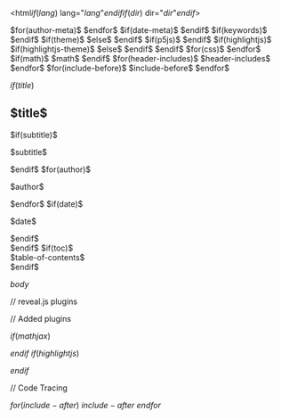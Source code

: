 <!DOCTYPE html>
<html$if(lang)$ lang="$lang$"$endif$$if(dir)$ dir="$dir$"$endif$>
<head>
  <meta charset="utf-8">
  <meta name="generator" content="pandoc">
$for(author-meta)$
  <meta name="author" content="$author-meta$">
$endfor$
$if(date-meta)$
  <meta name="dcterms.date" content="$date-meta$">
$endif$
$if(keywords)$
  <meta name="keywords" content="$for(keywords)$$keywords$$sep$, $endfor$">
$endif$
  <title>$if(title-prefix)$$title-prefix$ – $endif$$pagetitle$</title>
  <meta name="apple-mobile-web-app-capable" content="yes">
  <meta name="apple-mobile-web-app-status-bar-style" content="black-translucent">
  <meta name="viewport" content="width=device-width, initial-scale=1.0, maximum-scale=1.0, user-scalable=no, minimal-ui">
  <link rel="stylesheet" href="$revealjs-url$/dist/reset.css">
  <link rel="stylesheet" href="$revealjs-url$/dist/reveal.css">
  <style>
    $styles.html()$
  </style>
$if(theme)$
  <link rel="stylesheet" href="$revealjs-url$/../../css/theme/$theme$.css" id="theme">
$else$
  <link rel="stylesheet" href="$revealjs-url$/dist/theme/black.css" id="theme">
$endif$
$if(p5js)$
  <script type="text/javascript" src="https://cdn.jsdelivr.net/npm/p5@1.4.1/lib/p5.js"></script>
$endif$
$if(highlightjs)$
$if(highlightjs-theme)$
  <link rel="stylesheet" href="$revealjs-url$/../../css/highlight/$highlightjs-theme$.css">
$else$
  <link rel="stylesheet" href="$revealjs-url$/plugin/highlight/monokai.css">
$endif$
$endif$
$for(css)$
  <link rel="stylesheet" href="$css$"/>
$endfor$
$if(math)$
  $math$
$endif$
$for(header-includes)$
  $header-includes$
$endfor$
</head>
<body>
$for(include-before)$
$include-before$
$endfor$
  <div class="reveal">
    <div class="slides">

$if(title)$
<section id="$idprefix$title-slide"$for(title-slide-attributes/pairs)$ $it.key$="$it.value$"$endfor$>
  <h1 class="title">$title$</h1>
$if(subtitle)$
  <p class="subtitle">$subtitle$</p>
$endif$
$for(author)$
  <p class="author">$author$</p>
$endfor$
$if(date)$
  <p class="date">$date$</p>
$endif$
</section>
$endif$
$if(toc)$
<section id="$idprefix$TOC">
$table-of-contents$
</section>
$endif$

$body$
    </div>
  </div>

  <script src="$revealjs-url$/dist/reveal.js"></script>

  // reveal.js plugins
  <script src="$revealjs-url$/plugin/notes/notes.js"></script>
  <script src="$revealjs-url$/plugin/search/search.js"></script>
  <script src="$revealjs-url$/plugin/zoom/zoom.js"></script>
  // Added plugins
  <!--<script src="$revealjs-url$/../plugin/chart/Chart.min.js"></script>-->
  <!--<script src="$revealjs-url$/../plugin/chart/plugin.js"></script>-->
  <script src="$revealjs-url$/../plugins/chalkboard/plugin.js"></script>
  <!--<script src="$revealjs-url$/../plugins/menu/menu.js"></script>-->
  <!--<script src="$revealjs-url$/../other_plugins/reveald3/reveald3.js"></script>,-->
$if(mathjax)$
  <script src="$revealjs-url$/plugin/math/math.js"></script>
$endif$
$if(highlightjs)$
  <script src="$revealjs-url$/plugin/highlight/highlight.js"></script>
  <script src="$revealjs-url$/../python_language.js"></script>
$endif$

  // Code Tracing
  <script src="$revealjs-url$/../codetrace.js"></script>

  <script>

      // Full list of configuration options available at:
      // https://revealjs.com/config/
      Reveal.initialize({
		//autoAnimateEasing: 'ease-in',
		//autoAnimateDuration: 1.0,
		//autoAnimateUnmatched: false,
$if(controls)$
        // Display controls in the bottom right corner
        controls: $controls$,
$endif$
$if(controlsTutorial)$
        // Help the user learn the controls by providing hints, for example by
        // bouncing the down arrow when they first encounter a vertical slide
        controlsTutorial: $controlsTutorial$,
$endif$
$if(controlsLayout)$
        // Determines where controls appear, "edges" or "bottom-right"
        controlsLayout: '$controlsLayout$',
$endif$
$if(controlsBackArrows)$
        // Visibility rule for backwards navigation arrows; "faded", "hidden"
        // or "visible"
        controlsBackArrows: '$controlsBackArrows$',
$endif$
$if(progress)$
        // Display a presentation progress bar
        progress: $progress$,
$endif$
$if(slideNumber)$
        // Display the page number of the current slide
        slideNumber: $slideNumber$,
$endif$
$if(hash)$
        // Add the current slide number to the URL hash so that reloading the
        // page/copying the URL will return you to the same slide
        hash: $hash$,
$endif$
        // Push each slide change to the browser history
$if(history)$
        history: $history$,
$else$
        history: false,
$endif$
$if(keyboard)$
        // Enable keyboard shortcuts for navigation
        keyboard: $keyboard$,
$endif$
$if(overview)$
        // Enable the slide overview mode
        overview: $overview$,
$endif$
$if(center)$
        // Vertical centering of slides
        center: $center$,
$endif$
$if(touch)$
        // Enables touch navigation on devices with touch input
        touch: $touch$,
$endif$
$if(loop)$
        // Loop the presentation
        loop: $loop$,
$endif$
$if(rtl)$
        // Change the presentation direction to be RTL
        rtl: $rtl$,
$endif$
$if(navigationMode)$
        // see https://revealjs.com/vertical-slides/#navigation-mode
        navigationMode: '$navigationMode$',
$endif$
$if(shuffle)$
        // Randomizes the order of slides each time the presentation loads
        shuffle: $shuffle$,
$endif$
$if(fragments)$
        // Turns fragments on and off globally
        fragments: $fragments$,
$endif$
$if(fragmentInURL)$
        // Flags whether to include the current fragment in the URL,
        // so that reloading brings you to the same fragment position
        fragmentInURL: $fragmentInURL$,
$endif$
$if(embedded)$
        // Flags if the presentation is running in an embedded mode,
        // i.e. contained within a limited portion of the screen
        embedded: $embedded$,
$endif$
$if(help)$
        // Flags if we should show a help overlay when the questionmark
        // key is pressed
        help: $help$,
$endif$
$if(showNotes)$
        // Flags if speaker notes should be visible to all viewers
        showNotes: $showNotes$,
$endif$
$if(autoPlayMedia)$
        // Global override for autoplaying embedded media (video/audio/iframe)
        // - null: Media will only autoplay if data-autoplay is present
        // - true: All media will autoplay, regardless of individual setting
        // - false: No media will autoplay, regardless of individual setting
        autoPlayMedia: $autoPlayMedia$,
$endif$
$if(preloadIframes)$
        // Global override for preloading lazy-loaded iframes
        // - null: Iframes with data-src AND data-preload will be loaded when within
        //   the viewDistance, iframes with only data-src will be loaded when visible
        // - true: All iframes with data-src will be loaded when within the viewDistance
        // - false: All iframes with data-src will be loaded only when visible
        preloadIframes: $preloadIframes$,
$endif$
$if(autoSlide)$
        // Number of milliseconds between automatically proceeding to the
        // next slide, disabled when set to 0, this value can be overwritten
        // by using a data-autoslide attribute on your slides
        autoSlide: $autoSlide$,
$endif$
$if(autoSlideStoppable)$
        // Stop auto-sliding after user input
        autoSlideStoppable: $autoSlideStoppable$,
$endif$
$if(autoSlideMethod)$
        // Use this method for navigation when auto-sliding
        autoSlideMethod: $autoSlideMethod$,
$endif$
$if(defaultTiming)$
        // Specify the average time in seconds that you think you will spend
        // presenting each slide. This is used to show a pacing timer in the
        // speaker view
        defaultTiming: $defaultTiming$,
$endif$
$if(totalTime)$
        // Specify the total time in seconds that is available to
        // present.  If this is set to a nonzero value, the pacing
        // timer will work out the time available for each slide,
        // instead of using the defaultTiming value
        totalTime: $totalTime$,
$endif$
$if(minimumTimePerSlide)$
        // Specify the minimum amount of time you want to allot to
        // each slide, if using the totalTime calculation method.  If
        // the automated time allocation causes slide pacing to fall
        // below this threshold, then you will see an alert in the
        // speaker notes window
        minimumTimePerSlide: $minimumTimePerSlide$,
$endif$
$if(mouseWheel)$
        // Enable slide navigation via mouse wheel
        mouseWheel: $mouseWheel$,
$endif$
$if(rollingLinks)$
        // Apply a 3D roll to links on hover
        rollingLinks: $rollingLinks$,
$endif$
$if(hideInactiveCursor)$
        // Hide cursor if inactive
        hideInactiveCursor: $hideInactiveCursor$,
$endif$
$if(hideCursorTime)$
        // Time before the cursor is hidden (in ms)
        hideCursorTime: $hideCursorTime$,
$endif$
$if(hideAddressBar)$
        // Hides the address bar on mobile devices
        hideAddressBar: $hideAddressBar$,
$endif$
$if(previewLinks)$
        // Opens links in an iframe preview overlay
        previewLinks: $previewLinks$,
$endif$
$if(transition)$
        // Transition style
        transition: '$transition$', // none/fade/slide/convex/concave/zoom
$endif$
$if(transitionSpeed)$
        // Transition speed
        transitionSpeed: '$transitionSpeed$', // default/fast/slow
$endif$
$if(backgroundTransition)$
        // Transition style for full page slide backgrounds
        backgroundTransition: '$backgroundTransition$', // none/fade/slide/convex/concave/zoom
$endif$
$if(viewDistance)$
        // Number of slides away from the current that are visible
        viewDistance: $viewDistance$,
$endif$
$if(mobileViewDistance)$
        // Number of slides away from the current that are visible on mobile
        // devices. It is advisable to set this to a lower number than
        // viewDistance in order to save resources.
        mobileViewDistance: $mobileViewDistance$,
$endif$
$if(parallaxBackgroundImage)$
        // Parallax background image
        parallaxBackgroundImage: '$parallaxBackgroundImage$', // e.g. "'https://s3.amazonaws.com/hakim-static/reveal-js/reveal-parallax-1.jpg'"
$else$
$if(background-image)$
       // Parallax background image
       parallaxBackgroundImage: '$background-image$', // e.g. "'https://s3.amazonaws.com/hakim-static/reveal-js/reveal-parallax-1.jpg'"
$endif$
$endif$
$if(parallaxBackgroundSize)$
        // Parallax background size
        parallaxBackgroundSize: '$parallaxBackgroundSize$', // CSS syntax, e.g. "2100px 900px"
$endif$
$if(parallaxBackgroundHorizontal)$
        // Amount to move parallax background (horizontal and vertical) on slide change
        // Number, e.g. 100
        parallaxBackgroundHorizontal: $parallaxBackgroundHorizontal$,
$endif$
$if(parallaxBackgroundVertical)$
        parallaxBackgroundVertical: $parallaxBackgroundVertical$,
$endif$
$if(width)$
        // The "normal" size of the presentation, aspect ratio will be preserved
        // when the presentation is scaled to fit different resolutions. Can be
        // specified using percentage units.
        width: $width$,
$endif$
$if(height)$
        height: $height$,
$endif$
$if(margin)$
        // Factor of the display size that should remain empty around the content
        margin: $margin$,
$endif$
$if(minScale)$
        // Bounds for smallest/largest possible scale to apply to content
        minScale: $minScale$,
$endif$
$if(maxScale)$
        maxScale: $maxScale$,
$endif$
$if(zoomKey)$
        // Modifier key used to click-zoom to part of the slide
        zoomKey: '$zoomKey$',
$endif$
$if(display)$
        // The display mode that will be used to show slides
        display: '$display$',
$endif$
$if(mathjax)$
		math: {
		  <!--mathjax: '$mathjaxurl$',-->
		  <!--config: 'tex-mml-chtml',-->
		  <!--tex2jax: {-->
			<!--inlineMath: [['\\(','\\)']],-->
			<!--displayMath: [['\\[','\\]']],-->
			<!--balanceBraces: true,-->
			<!--processEscapes: false,-->
			<!--processRefs: true,-->
			<!--processEnvironments: true,-->
			<!--preview: 'TeX',-->
			<!--skipTags: ['script','noscript','style','textarea','pre','code'],-->
			<!--ignoreClass: 'tex2jax_ignore',-->
			<!--processClass: 'tex2jax_process'-->
		  <!--},-->
		  CommonHTML: {scale: 80},
		},
$endif$
$if(highlightjs)$
          highlight: {
            beforeHighlight: hljs => hljs.registerLanguage("mypython", function(hljs) {
              console.log(mypythondef);
              return mypythondef(hljs); } )
          },
$endif$
        // reveal.js plugins
        plugins: [
$if(mathjax)$
		  RevealMath,
$endif$
$if(highlightjs)$
          RevealHighlight,
$endif$
          RevealNotes,
          RevealSearch,
          RevealZoom,
		  RevealChalkboard,
          <!--RevealMenu,-->
          <!--Reveald3,-->
        ],
		chalkboard: {
          boardmarkerWidth: 4,
          chalkWidth: 7,
          boardmarkers : [
                  { color: 'rgba(46,52,64,1)',    cursor: 'url(' + path + 'img/boardmarker-black.png), auto'},
                  { color: 'rgba(94,129,172,1)',  cursor: 'url(' + path + 'img/boardmarker-blue.png), auto'},
                  { color: 'rgba(191,97,106,1)',  cursor: 'url(' + path + 'img/boardmarker-red.png), auto'},
                  { color: 'rgba(163,190,140,1)', cursor: 'url(' + path + 'img/boardmarker-green.png), auto'},
                  { color: 'rgba(208,135,112,1)', cursor: 'url(' + path + 'img/boardmarker-orange.png), auto'},
                  { color: 'rgba(180,142,173,1)', cursor: 'url(' + path + 'img/boardmarker-purple.png), auto'},
                  { color: 'rgba(235,203,139,1)', cursor: 'url(' + path + 'img/boardmarker-yellow.png), auto'}
          ],
          chalks: [
                  { color: 'rgba(216,222,223,0.5)',cursor: 'url(' + path + 'img/chalk-white.png), auto'},
                  { color: 'rgba(94,129,172,0.5)', cursor: 'url(' + path + 'img/chalk-blue.png), auto'},
                  { color: 'rgba(191,97,106,0.5)', cursor: 'url(' + path + 'img/chalk-red.png), auto'},
                  { color: 'rgba(163,190,140,0.5)',cursor: 'url(' + path + 'img/chalk-green.png), auto'},
                  { color: 'rgba(208,135,112,0.5)',cursor: 'url(' + path + 'img/chalk-orange.png), auto'},
                  { color: 'rgba(180,142,173,0.5)',cursor: 'url(' + path + 'img/chalk-purple.png), auto'},
                  { color: 'rgba(235,203,139,0.5)',cursor: 'url(' + path + 'img/chalk-yellow.png), auto'}
          ]
		},
		dependencies: [
            // { src: "$revealjs-url$/plugin/title-footer/title-footer.js", async: true, callback: function() { title_footer.initialize({css:"$revealjs-url$/plugin/title-footer/title-footer.css"}); } },
		],
      });
    </script>

  
  <script>
  // This is admitedly a very hacky way to achieve my pseudo code highlighting, but it works?
    var pseudoBlocks = document.getElementsByClassName("hljs-pseudo");
    console.log(pseudoBlocks);
    for ( var i = 0; i < pseudoBlocks.length; i++) {
      pseudoBlocks[i].innerHTML = pseudoBlocks[i].innerHTML.replaceAll('\|\|\|', '');
    }
  </script>
  $for(include-after)$
  $include-after$
  $endfor$
  </body>
</html>
